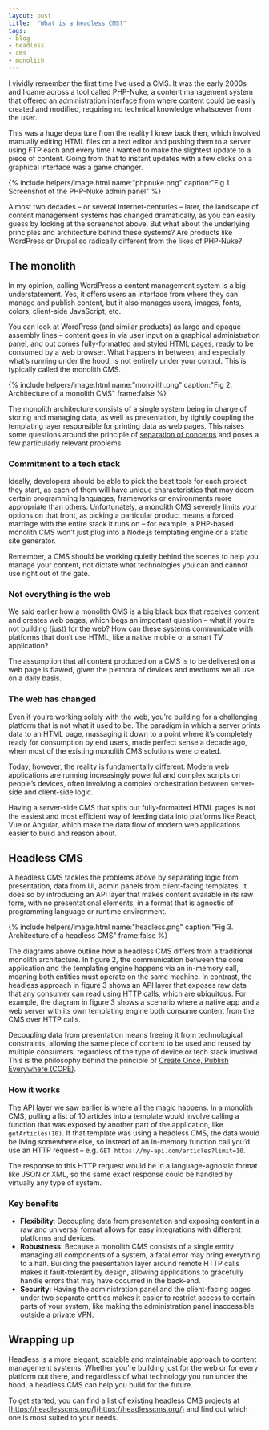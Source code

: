 ```yaml
---
layout: post
title:  "What is a headless CMS?"
tags:
- blog
- headless
- cms
- monolith
---
```

I vividly remember the first time I’ve used a CMS. It was the early 2000s and I came across a tool called PHP-Nuke, a content management system that offered an administration interface from where content could be easily created and modified, requiring no technical knowledge whatsoever from the user.<!--more-->

This was a huge departure from the reality I knew back then, which involved manually editing HTML files on a text editor and pushing them to a server using FTP each and every time I wanted to make the slightest update to a piece of content. Going from that to instant updates with a few clicks on a graphical interface was a game changer.

{% include helpers/image.html name:"phpnuke.png" caption:"Fig 1. Screenshot of the PHP-Nuke admin panel" %}

Almost two decades – or several Internet-centuries – later, the landscape of content management systems has changed dramatically, as you can easily guess by looking at the screenshot above. But what about the underlying principles and architecture behind these systems? Are products like WordPress or Drupal so radically different from the likes of PHP-Nuke?

## The monolith

In my opinion, calling WordPress a content management system is a big understatement. Yes, it offers users an interface from where they can manage and publish content, but it also manages users, images, fonts, colors, client-side JavaScript, etc.

You can look at WordPress (and similar products) as large and opaque assembly lines – content goes in via user input on a graphical administration panel, and out comes fully-formatted and styled HTML pages, ready to be consumed by a web browser. What happens in between, and especially what’s running under the hood, is not entirely under your control. This is typically called the monolith CMS.

{% include helpers/image.html name:"monolith.png" caption:"Fig 2. Architecture of a monolith CMS" frame:false %}

The monolith architecture consists of a single system being in charge of storing and managing data, as well as presentation, by tightly coupling the templating layer responsible for printing data as web pages. This raises some questions around the principle of [separation of concerns](https://en.wikipedia.org/wiki/Separation_of_concerns) and poses a few particularly relevant problems.

### Commitment to a tech stack

Ideally, developers should be able to pick the best tools for each project they start, as each of them will have unique characteristics that may deem certain programming languages, frameworks or environments more appropriate than others. Unfortunately, a monolith CMS severely limits your options on that front, as picking a particular product means a forced marriage with the entire stack it runs on – for example, a PHP-based monolith CMS won’t just plug into a Node.js templating engine or a static site generator. 

Remember, a CMS should be working quietly behind the scenes to help you manage your content, not dictate what technologies you can and cannot use right out of the gate.

### Not everything is the web

We said earlier how a monolith CMS is a big black box that receives content and creates web pages, which begs an important question – what if you’re not building (just) for the web? How can these systems communicate with platforms that don’t use HTML, like a native mobile or a smart TV application?

The assumption that all content produced on a CMS is to be delivered on a web page is flawed, given the plethora of devices and mediums we all use on a daily basis.

### The web has changed

Even if you’re working solely with the web, you’re building for a challenging platform that is not what it used to be. The paradigm in which a server prints data to an HTML page, massaging it down to a point where it’s completely ready for consumption by end users, made perfect sense a decade ago, when most of the existing monolith CMS solutions were created.

Today, however, the reality is fundamentally different. Modern web applications are running increasingly powerful and complex scripts on people’s devices, often involving a complex orchestration between server-side and client-side logic.

Having a server-side CMS that spits out fully-formatted HTML pages is not the easiest and most efficient way of feeding data into platforms like React, Vue or Angular, which make the data flow of modern web applications easier to build and reason about. 

## Headless CMS

A headless CMS tackles the problems above by separating logic from presentation, data from UI, admin panels from client-facing templates. It does so by introducing an API layer that makes content available in its raw form, with no presentational elements, in a format that is agnostic of programming language or runtime environment.

{% include helpers/image.html name:"headless.png" caption:"Fig 3. Architecture of a headless CMS" frame:false %}

The diagrams above outline how a headless CMS differs from a traditional monolith architecture. In figure 2, the communication between the core application and the templating engine happens via an in-memory call, meaning both entities must operate on the same machine. In contrast, the headless approach in figure 3 shows an API layer that exposes raw data that any consumer can read using HTTP calls, which are ubiquitous. For example, the diagram in figure 3 shows a scenario where a native app and a web server with its own templating engine both consume content from the CMS over HTTP calls.

Decoupling data from presentation means freeing it from technological constraints, allowing the same piece of content to be used and reused by multiple consumers, regardless of the type of device or tech stack involved. This is the philosophy behind the principle of [Create Once, Publish Everywhere (COPE)](https://www.programmableweb.com/news/cope-create-once-publish-everywhere/2009/10/13).

### How it works

The API layer we saw earlier is where all the magic happens. In a monolith CMS, pulling a list of 10 articles into a template would involve calling a function that was exposed by another part of the application, like `getArticles(10)`. If that template was using a headless CMS, the data would be living somewhere else, so instead of an in-memory function call you’d use an HTTP request – e.g. `GET https://my-api.com/articles?limit=10`. 

The response to this HTTP request would be in a language-agnostic format like JSON or XML, so the same exact response could be handled by virtually any type of system.

### Key benefits

- **Flexibility**: Decoupling data from presentation and exposing content in a raw and universal format allows for easy integrations with different platforms and devices.
- **Robustness**: Because a monolith CMS consists of a single entity managing all components of a system, a fatal error may bring everything to a halt. Building the presentation layer around remote HTTP calls makes it fault-tolerant by design, allowing applications to gracefully handle errors that may have occurred in the back-end.
- **Security**: Having the administration panel and the client-facing pages under two separate entities makes it easier to restrict access to certain parts of your system, like making the administration panel inaccessible outside a private VPN.


## Wrapping up

Headless is a more elegant, scalable and maintainable approach to content management systems. Whether you’re building just for the web or for every platform out there, and regardless of what technology you run under the hood, a headless CMS can help you build for the future.

To get started, you can find a list of existing headless CMS projects at [https://headlesscms.org/](https://headlesscms.org/) and find out which one is most suited to your needs.<!--tomb-->
